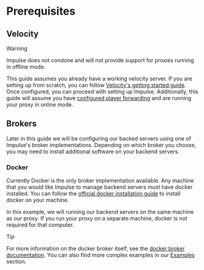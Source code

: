 # Prerequisites

## Velocity

> [!WARNING]
> Impulse does not condone and will not provide support for proxies running in offline mode.

This guide assumes you already have a working velocity server. If you are setting up from scratch, you can follow
[Velocity's getting started guide](https://docs.papermc.io/velocity/getting-started). Once configured, you can proceed
with setting up Impulse. Additionally, this guide will assume you
have [configured player forwarding](https://docs.papermc.io/velocity/player-information-forwarding) and are running your
proxy in online mode.

## Brokers

Later in this guide we will be configuring our backed servers using one of Impulse's broker implementations. Depending
on which broker you choose, you may need to install additional software on your backend servers.

### Docker

Currently Docker is the only broker implementation available. Any machine that you would like Impulse to manage backend
servers must have docker installed. You can follow
the [official docker installation guide](https://docs.docker.com/get-docker/) to install docker on your machine.

In this example, we will running our backend servers on the same machine as our proxy. If you run your proxy on a
separate machine, docker is not required for that computer.

> [!TIP]
> For more information on the docker broker itself, see
> the [docker broker documentation](../reference/docker-broker.md).
> You can also find more complex examples in our [Examples]() section.
